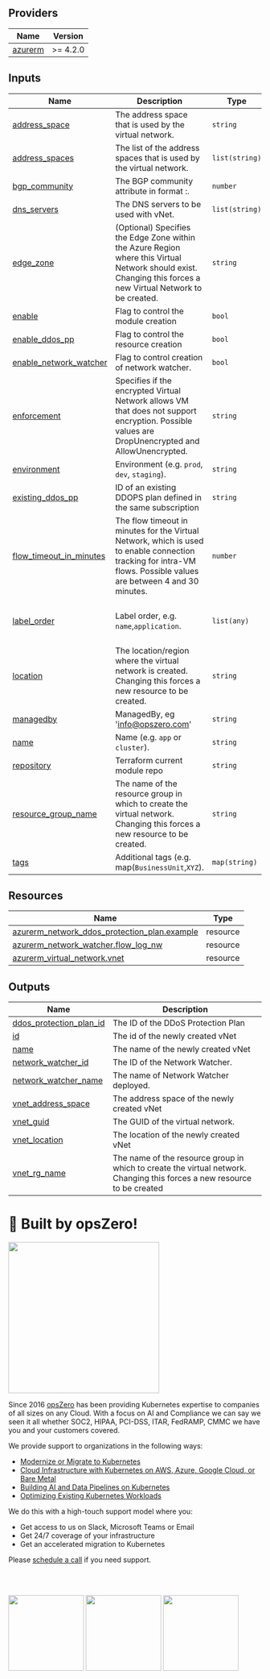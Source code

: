 <!-- BEGIN_TF_DOCS -->

## Providers

| Name | Version |
|------|---------|
| <a name="provider_azurerm"></a> [azurerm](#provider\_azurerm) | >= 4.2.0 |
## Inputs

| Name | Description | Type | Default | Required |
|------|-------------|------|---------|:--------:|
| <a name="input_address_space"></a> [address\_space](#input\_address\_space) | The address space that is used by the virtual network. | `string` | `""` | no |
| <a name="input_address_spaces"></a> [address\_spaces](#input\_address\_spaces) | The list of the address spaces that is used by the virtual network. | `list(string)` | `[]` | no |
| <a name="input_bgp_community"></a> [bgp\_community](#input\_bgp\_community) | The BGP community attribute in format <as-number>:<community-value>. | `number` | `null` | no |
| <a name="input_dns_servers"></a> [dns\_servers](#input\_dns\_servers) | The DNS servers to be used with vNet. | `list(string)` | `[]` | no |
| <a name="input_edge_zone"></a> [edge\_zone](#input\_edge\_zone) | (Optional) Specifies the Edge Zone within the Azure Region where this Virtual Network should exist. Changing this forces a new Virtual Network to be created. | `string` | `null` | no |
| <a name="input_enable"></a> [enable](#input\_enable) | Flag to control the module creation | `bool` | `true` | no |
| <a name="input_enable_ddos_pp"></a> [enable\_ddos\_pp](#input\_enable\_ddos\_pp) | Flag to control the resource creation | `bool` | `false` | no |
| <a name="input_enable_network_watcher"></a> [enable\_network\_watcher](#input\_enable\_network\_watcher) | Flag to control creation of network watcher. | `bool` | `false` | no |
| <a name="input_enforcement"></a> [enforcement](#input\_enforcement) | Specifies if the encrypted Virtual Network allows VM that does not support encryption. Possible values are DropUnencrypted and AllowUnencrypted. | `string` | `null` | no |
| <a name="input_environment"></a> [environment](#input\_environment) | Environment (e.g. `prod`, `dev`, `staging`). | `string` | `""` | no |
| <a name="input_existing_ddos_pp"></a> [existing\_ddos\_pp](#input\_existing\_ddos\_pp) | ID of an existing DDOPS plan defined in the same subscription | `string` | `null` | no |
| <a name="input_flow_timeout_in_minutes"></a> [flow\_timeout\_in\_minutes](#input\_flow\_timeout\_in\_minutes) | The flow timeout in minutes for the Virtual Network, which is used to enable connection tracking for intra-VM flows. Possible values are between 4 and 30 minutes. | `number` | `10` | no |
| <a name="input_label_order"></a> [label\_order](#input\_label\_order) | Label order, e.g. `name`,`application`. | `list(any)` | <pre>[<br/>  "name",<br/>  "environment"<br/>]</pre> | no |
| <a name="input_location"></a> [location](#input\_location) | The location/region where the virtual network is created. Changing this forces a new resource to be created. | `string` | `""` | no |
| <a name="input_managedby"></a> [managedby](#input\_managedby) | ManagedBy, eg 'info@opszero.com' | `string` | `"info@opszero.com"` | no |
| <a name="input_name"></a> [name](#input\_name) | Name  (e.g. `app` or `cluster`). | `string` | `""` | no |
| <a name="input_repository"></a> [repository](#input\_repository) | Terraform current module repo | `string` | `"https://github.com/opszero/terraform-azure-vnet"` | no |
| <a name="input_resource_group_name"></a> [resource\_group\_name](#input\_resource\_group\_name) | The name of the resource group in which to create the virtual network. Changing this forces a new resource to be created. | `string` | `""` | no |
| <a name="input_tags"></a> [tags](#input\_tags) | Additional tags (e.g. map(`BusinessUnit`,`XYZ`). | `map(string)` | `{}` | no |
## Resources

| Name | Type |
|------|------|
| [azurerm_network_ddos_protection_plan.example](https://registry.terraform.io/providers/hashicorp/azurerm/latest/docs/resources/network_ddos_protection_plan) | resource |
| [azurerm_network_watcher.flow_log_nw](https://registry.terraform.io/providers/hashicorp/azurerm/latest/docs/resources/network_watcher) | resource |
| [azurerm_virtual_network.vnet](https://registry.terraform.io/providers/hashicorp/azurerm/latest/docs/resources/virtual_network) | resource |
## Outputs

| Name | Description |
|------|-------------|
| <a name="output_ddos_protection_plan_id"></a> [ddos\_protection\_plan\_id](#output\_ddos\_protection\_plan\_id) | The ID of the DDoS Protection Plan |
| <a name="output_id"></a> [id](#output\_id) | The id of the newly created vNet |
| <a name="output_name"></a> [name](#output\_name) | The name of the newly created vNet |
| <a name="output_network_watcher_id"></a> [network\_watcher\_id](#output\_network\_watcher\_id) | The ID of the Network Watcher. |
| <a name="output_network_watcher_name"></a> [network\_watcher\_name](#output\_network\_watcher\_name) | The name of Network Watcher deployed. |
| <a name="output_vnet_address_space"></a> [vnet\_address\_space](#output\_vnet\_address\_space) | The address space of the newly created vNet |
| <a name="output_vnet_guid"></a> [vnet\_guid](#output\_vnet\_guid) | The GUID of the virtual network. |
| <a name="output_vnet_location"></a> [vnet\_location](#output\_vnet\_location) | The location of the newly created vNet |
| <a name="output_vnet_rg_name"></a> [vnet\_rg\_name](#output\_vnet\_rg\_name) | The name of the resource group in which to create the virtual network. Changing this forces a new resource to be created |
# 🚀 Built by opsZero!

<a href="https://opszero.com"><img src="https://opszero.com/wp-content/uploads/2024/07/opsZero_logo_svg.svg" width="300px"/></a>

Since 2016 [opsZero](https://opszero.com) has been providing Kubernetes
expertise to companies of all sizes on any Cloud. With a focus on AI and
Compliance we can say we seen it all whether SOC2, HIPAA, PCI-DSS, ITAR,
FedRAMP, CMMC we have you and your customers covered.

We provide support to organizations in the following ways:

- [Modernize or Migrate to Kubernetes](https://opszero.com/solutions/modernization/)
- [Cloud Infrastructure with Kubernetes on AWS, Azure, Google Cloud, or Bare Metal](https://opszero.com/solutions/cloud-infrastructure/)
- [Building AI and Data Pipelines on Kubernetes](https://opszero.com/solutions/ai/)
- [Optimizing Existing Kubernetes Workloads](https://opszero.com/solutions/optimized-workloads/)

We do this with a high-touch support model where you:

- Get access to us on Slack, Microsoft Teams or Email
- Get 24/7 coverage of your infrastructure
- Get an accelerated migration to Kubernetes

Please [schedule a call](https://calendly.com/opszero-llc/discovery) if you need support.

<br/><br/>

<div style="display: block">
  <img src="https://opszero.com/wp-content/uploads/2024/07/aws-advanced.png" width="150px" />
  <img src="https://opszero.com/wp-content/uploads/2024/07/AWS-public-sector.png" width="150px" />
  <img src="https://opszero.com/wp-content/uploads/2024/07/AWS-eks.png" width="150px" />
</div>
<!-- END_TF_DOCS -->